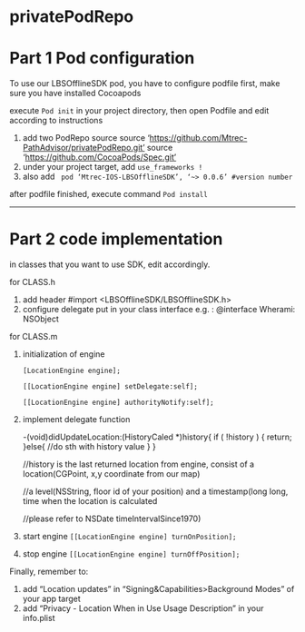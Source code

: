 # privatePodRepo

# Part 1 Pod configuration
To use our LBSOfflineSDK pod, you have to configure podfile first, make sure you have installed Cocoapods

execute `Pod init` in your project directory, then open Podfile and edit according to instructions

1. add two PodRepo source
  source ‘https://github.com/Mtrec-PathAdvisor/privatePodRepo.git’
  source ‘https://github.com/CocoaPods/Spec.git’
2. under your project  target, add `use_frameworks !`
3. also add ` pod ‘Mtrec-IOS-LBSOfflineSDK’, ‘~> 0.0.6’ #version number`

after podfile finished, execute command `Pod install`
____________________________________________________________
# Part 2 code implementation
in classes that you want to use SDK, edit accordingly.

for CLASS.h
1. add header
    #import <LBSOfflineSDK/LBSOfflineSDK.h>
2. configure delegate
    put <LocationEngineDelegate> in your class interface 
    e.g. : @interface Wherami: NSObject<LocationEngineDelegate>

for CLASS.m
1. initialization of engine

    `[LocationEngine engine];`
    
    `[[LocationEngine engine] setDelegate:self];`
    
    `[[LocationEngine engine] authorityNotify:self];`
    

2. implement delegate function

    -(void)didUpdateLocation:(HistoryCaled *)history{
      if ( !history ) {
          return;
      }else{
         //do sth with history value
      }
    }
    
    
    //history is the last returned location from engine, consist of a location(CGPoint, x,y coordinate from our map)
    
    //a level(NSString, floor id of your position) and a timestamp(long long, time when the location is calculated
    
    //please refer to NSDate timeIntervalSince1970)

3. start engine
  `[[LocationEngine engine] turnOnPosition];`

4. stop engine
  `[[LocationEngine engine] turnOffPosition];`


Finally, remember to:
1. add “Location updates” in “Signing&Capabilities>Background Modes” of your app target
2. add “Privacy - Location When in Use Usage Description” in your info.plist 
